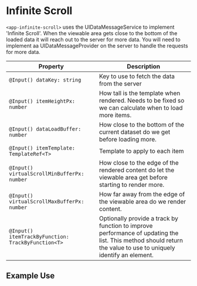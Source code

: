 # Infinite Scroll

`<app-infinite-scroll>` uses the UIDataMessageService to implement 'Infinite Scroll'. When the viewable area gets close to the bottom of the loaded data it will reach out to the server for more data. You will need to implement aa UIDataMessageProvider on the server to handle the requests for more data.

Property | Description
---------|----------
`@Input() dataKey: string`  | Key to use to fetch the data from the server
`@Input() itemHeightPx: number` | How tall is the template when rendered. Needs to be fixed so we can calculate when to load more items.
`@Input() dataLoadBuffer: number` | How close to the bottom of the current dataset do we get before loading more.
`@Input() itemTemplate: TemplateRef<T>` | Template to apply to each item
`@Input() virtualScrollMinBufferPx: number` | How close to the edge of the rendered content do let the viewable area get before starting to render more.
`@Input() virtualScrollMaxBufferPx: number` | How far away from the edge of the viewable area do we render content.
`@Input() itemTrackByFunction: TrackByFunction<T>` | Optionally provide a track by function to improve performance of updating the list. This method should return the value to use to uniquely identify an element.


## Example Use

```html

```